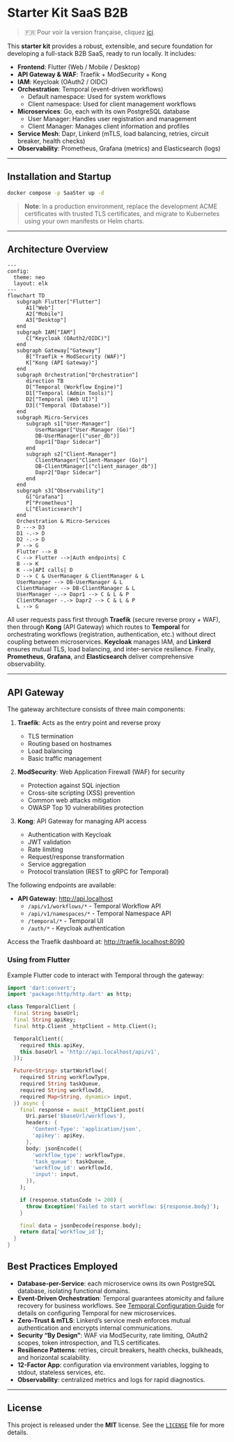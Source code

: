 # Starter Kit SaaS B2B

> 🇫🇷 Pour voir la version française, cliquez [ici](./doc/fr/README.md).

This **starter kit** provides a robust, extensible, and secure foundation for developing a full-stack B2B SaaS, ready to run locally. It includes:

- **Frontend**: Flutter (Web / Mobile / Desktop)
- **API Gateway & WAF**: Traefik + ModSecurity + Kong
- **IAM**: Keycloak (OAuth2 / OIDC)
- **Orchestration**: Temporal (event-driven workflows)
  - Default namespace: Used for system workflows
  - Client namespace: Used for client management workflows
- **Microservices**: Go, each with its own PostgreSQL database
  - User Manager: Handles user registration and management
  - Client Manager: Manages client information and profiles
- **Service Mesh**: Dapr, Linkerd (mTLS, load balancing, retries, circuit breaker, health checks)
- **Observability**: Prometheus, Grafana (metrics) and Elasticsearch (logs)

---

## Installation and Startup

```bash
docker compose -p SaaSter up -d
```

> **Note**: In a production environment, replace the development ACME certificates with trusted TLS certificates, and migrate to Kubernetes using your own manifests or Helm charts.

---

## Architecture Overview

```mermaid
---
config:
  theme: neo
  layout: elk
---
flowchart TD
   subgraph Flutter["Flutter"]
      A1["Web"]
      A2["Mobile"]
      A3["Desktop"]
   end
   subgraph IAM["IAM"]
      C["Keycloak (OAuth2/OIDC)"]
   end
   subgraph Gateway["Gateway"]
      B["Traefik + ModSecurity (WAF)"]
      K["Kong (API Gateway)"]
   end
   subgraph Orchestration["Orchestration"]
      direction TB
      D["Temporal (Workflow Engine)"]
      D1["Temporal (Admin Tools)"]
      D2["Temporal (Web UI)"]
      D3[("Temporal (Database)")]
   end
   subgraph Micro-Services
      subgraph s1["User-Manager"]
         UserManager["User-Manager (Go)"]
         DB-UserManager[("user_db")]
         Dapr1["Dapr Sidecar"]
      end
      subgraph s2["Client-Manager"]
         ClientManager["Client-Manager (Go)"]
         DB-ClientManager[("client_manager_db")]
         Dapr2["Dapr Sidecar"]
      end
   end
   subgraph s3["Observability"]
      G["Grafana"]
      P["Prometheus"]
      L["Elasticsearch"]
   end
   Orchestration & Micro-Services
   D ---> D3
   D1 -.-> D
   D2 -.-> D
   P --> G
   Flutter --> B
   C --> Flutter -->|Auth endpoints| C
   B --> K
   K -->|API calls| D
   D --> C & UserManager & ClientManager & L
   UserManager --> DB-UserManager & L
   ClientManager --> DB-ClientManager & L
   UserManager -.-> Dapr1 --> C & L & P
   ClientManager -.-> Dapr2 --> C & L & P
   L --> G
```

All user requests pass first through **Traefik** (secure reverse proxy + WAF), then through **Kong** (API Gateway) which routes to **Temporal** for orchestrating workflows (registration, authentication, etc.) without direct coupling between microservices. **Keycloak** manages IAM, and **Linkerd** ensures mutual TLS, load balancing, and inter-service resilience. Finally, **Prometheus**, **Grafana**, and **Elasticsearch** deliver comprehensive observability.

---

## API Gateway

The gateway architecture consists of three main components:

1. **Traefik**: Acts as the entry point and reverse proxy
   - TLS termination
   - Routing based on hostnames
   - Load balancing
   - Basic traffic management

2. **ModSecurity**: Web Application Firewall (WAF) for security
   - Protection against SQL injection
   - Cross-site scripting (XSS) prevention
   - Common web attacks mitigation
   - OWASP Top 10 vulnerabilities protection

3. **Kong**: API Gateway for managing API access
   - Authentication with Keycloak
   - JWT validation
   - Rate limiting
   - Request/response transformation
   - Service aggregation
   - Protocol translation (REST to gRPC for Temporal)

The following endpoints are available:

- **API Gateway**: http://api.localhost
  - `/api/v1/workflows/*` - Temporal Workflow API
  - `/api/v1/namespaces/*` - Temporal Namespace API
  - `/temporal/*` - Temporal UI
  - `/auth/*` - Keycloak authentication

Access the Traefik dashboard at: http://traefik.localhost:8090

### Using from Flutter

Example Flutter code to interact with Temporal through the gateway:

```dart
import 'dart:convert';
import 'package:http/http.dart' as http;

class TemporalClient {
  final String baseUrl;
  final String apiKey;
  final http.Client _httpClient = http.Client();

  TemporalClient({
    required this.apiKey,
    this.baseUrl = 'http://api.localhost/api/v1',
  });

  Future<String> startWorkflow({
    required String workflowType,
    required String taskQueue,
    required String workflowId,
    required Map<String, dynamic> input,
  }) async {
    final response = await _httpClient.post(
      Uri.parse('$baseUrl/workflows'),
      headers: {
        'Content-Type': 'application/json',
        'apikey': apiKey,
      },
      body: jsonEncode({
        'workflow_type': workflowType,
        'task_queue': taskQueue,
        'workflow_id': workflowId,
        'input': input,
      }),
    );

    if (response.statusCode != 200) {
      throw Exception('Failed to start workflow: ${response.body}');
    }

    final data = jsonDecode(response.body);
    return data['workflow_id'];
  }
}
```

## Best Practices Employed

- **Database-per-Service**: each microservice owns its own PostgreSQL database, isolating functional domains.
- **Event-Driven Orchestration**: Temporal guarantees atomicity and failure recovery for business workflows. See [Temporal Configuration Guide](./doc/temporal_configuration.md) for details on configuring Temporal for new microservices.
- **Zero-Trust & mTLS**: Linkerd’s service mesh enforces mutual authentication and encrypts internal communications.
- **Security “By Design”**: WAF via ModSecurity, rate limiting, OAuth2 scopes, token introspection, and TLS certificates.
- **Resilience Patterns**: retries, circuit breakers, health checks, bulkheads, and horizontal scalability.
- **12-Factor App**: configuration via environment variables, logging to stdout, stateless services, etc.
- **Observability**: centralized metrics and logs for rapid diagnostics.

---

## License

This project is released under the **MIT** license. See the [`LICENSE`](./LICENSE) file for more details.
